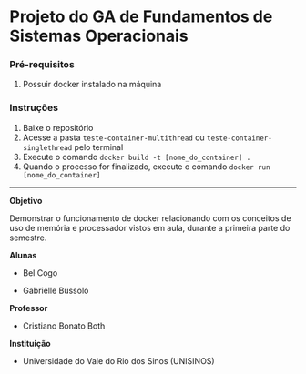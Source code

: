 # Projeto do GA de Fundamentos de Sistemas Operacionais

### Pré-requisitos
1. Possuir docker instalado na máquina

### Instruções

1. Baixe o repositório
2. Acesse a pasta `teste-container-multithread` ou `teste-container-singlethread` pelo terminal
3. Execute o comando `docker build -t [nome_do_container] .`
4. Quando o processo for finalizado, execute o comando `docker run [nome_do_container]`

---------------------------------------------------------------------------------------------------------------------------------------------------------

**Objetivo**

Demonstrar o funcionamento de docker relacionando com os conceitos de uso de memória e processador vistos em aula, durante a primeira parte do semestre.

**Alunas**
- Bel Cogo

- Gabrielle Bussolo

**Professor**
- Cristiano Bonato Both

**Instituição**
- Universidade do Vale do Rio dos Sinos (UNISINOS)
